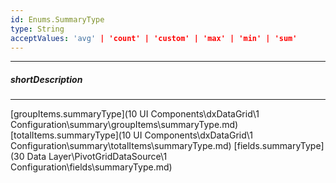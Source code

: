 ```yaml
---
id: Enums.SummaryType
type: String
acceptValues: 'avg' | 'count' | 'custom' | 'max' | 'min' | 'sum'
---
```

---
##### shortDescription
<!-- Description goes here -->

---
<!-- Description goes here -->
[groupItems.summaryType](10 UI Components\dxDataGrid\1 Configuration\summary\groupItems\summaryType.md)
[totalItems.summaryType](10 UI Components\dxDataGrid\1 Configuration\summary\totalItems\summaryType.md)
[fields.summaryType](30 Data Layer\PivotGridDataSource\1 Configuration\fields\summaryType.md)